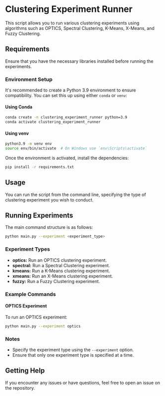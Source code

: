 # Clustering Experiment Runner

This script allows you to run various clustering experiments using algorithms such as OPTICS, Spectral Clustering, K-Means, X-Means, and Fuzzy Clustering.

## Requirements

Ensure that you have the necessary libraries installed before running the experiments.

### Environment Setup

It's recommended to create a Python 3.9 environment to ensure compatibility. You can set this up using either `conda` or `venv`:

#### Using Conda

```bash
conda create -n clustering_experiment_runner python=3.9
conda activate clustering_experiment_runner
```

#### Using venv

```bash
python3.9 -m venv env
source env/bin/activate  # On Windows use `env\Scripts\activate`
```

Once the environment is activated, install the dependencies:

```bash
pip install -r requirements.txt
```

## Usage

You can run the script from the command line, specifying the type of clustering experiment you wish to conduct.

## Running Experiments

The main command structure is as follows:

```bash
python main.py --experiment <experiment_type>
```

### Experiment Types

- **optics:** Run an OPTICS clustering experiment.
- **spectral:** Run a Spectral Clustering experiment.
- **kmeans:** Run a K-Means clustering experiment.
- **xmeans:** Run an X-Means clustering experiment.
- **fuzzy:** Run a Fuzzy Clustering experiment.

### Example Commands

#### OPTICS Experiment

To run an OPTICS experiment:

```bash
python main.py --experiment optics
```

### Notes

- Specify the experiment type using the `--experiment` option.
- Ensure that only one experiment type is specified at a time.

## Getting Help

If you encounter any issues or have questions, feel free to open an issue on the repository.
